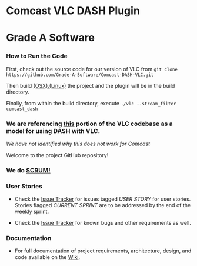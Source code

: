 Comcast VLC DASH Plugin
===============
Grade A Software
================

### How to Run the Code

First, check out the source code for our version of VLC from `git clone https://github.com/Grade-A-Software/Comcast-DASH-VLC.git`

Then build [(OSX)](https://github.com/Grade-A-Software/Comcast-DASH-VLC/wiki/Build-Instructions),[(Linux)](https://wiki.videolan.org/UnixCompile/) the project and the plugin will be in the build directory.

Finally, from within the build directory, execute `./vlc --stream_filter comcast_dash`


### We are referencing [this](https://github.com/Grade-A-Software/vlc/tree/master/modules/stream_filter/dash) portion of the VLC codebase as a model for using DASH with VLC.

_We have not identified why this does not work for Comcast_

Welcome to the project GitHub repository!

### We do [SCRUM!](https://github.com/Grade-A-Software/Comcast-DASH-VLC/wiki/Scrum-Process)


### User Stories

* Check the [Issue Tracker](https://github.com/Grade-A-Software/Comcast-DASH-VLC/issues) for issues tagged _USER STORY_ for user stories. Stories flagged _CURRENT SPRINT_ are to be addressed by the end of the weekly sprint.

* Check the [Issue Tracker](https://github.com/Grade-A-Software/Comcast-DASH-VLC/issues) for known bugs and other requirements as well.

### Documentation

* For full documentation of project requirements, architecture, design, and code available on the [Wiki](https://github.com/Grade-A-Software/Comcast-DASH-VLC/wiki).
